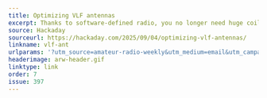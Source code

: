 ```yaml
---
title: Optimizing VLF antennas
excerpt: Thanks to software-defined radio, you no longer need huge coils. However, you still need a suitable antenna.
source: Hackaday
sourceurl: https://hackaday.com/2025/09/04/optimizing-vlf-antennas/
linkname: vlf-ant
urlparams: '?utm_source=amateur-radio-weekly&utm_medium=email&utm_campaign=newsletter'
headerimage: arw-header.gif
linktype: link
order: 7
issue: 397
---
```

